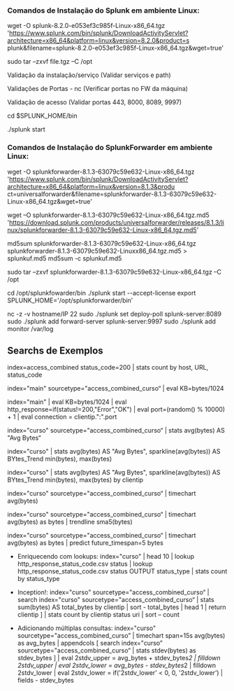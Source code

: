 
### Comandos de Instalação do Splunk em ambiente Linux:
wget -O splunk-8.2.0-e053ef3c985f-Linux-x86_64.tgz
'https://www.splunk.com/bin/splunk/DownloadActivityServlet?architecture=x86_64&platform=linux&version=8.2.0&product=s
plunk&filename=splunk-8.2.0-e053ef3c985f-Linux-x86_64.tgz&wget=true'

sudo tar –zxvf file.tgz –C /opt

Validação da instalação/serviço (Validar serviços e path)

Validações de Portas - nc (Verificar portas no FW da máquina)

Validação de acesso (Validar portas 443, 8000, 8089, 9997)

cd $SPLUNK_HOME/bin

./splunk start


### Comandos de Instalação do SplunkForwarder em ambiente Linux:
wget -O splunkforwarder-8.1.3-63079c59e632-Linux-x86_64.tgz
'https://www.splunk.com/bin/splunk/DownloadActivityServlet?architecture=x86_64&platform=linux&version=8.1.3&produ
ct=universalforwarder&filename=splunkforwarder-8.1.3-63079c59e632-Linux-x86_64.tgz&wget=true'

wget –O splunkforwarder-8.1.3-63079c59e632-Linux-x86_64.tgz.md5
'https://download.splunk.com/products/universalforwarder/releases/8.1.3/linux/splunkforwarder-8.1.3-63079c59e632-Linux-x86_64.tgz.md5'

md5sum splunkforwarder-8.1.3-63079c59e632-Linux-x86_64.tgz splunkforwarder-8.1.3-63079c59e632-Linuxx86_64.tgz.md5 > splunkuf.md5
md5sum -c splunkuf.md5

sudo tar –zxvf splunkforwarder-8.1.3-63079c59e632-Linux-x86_64.tgz –C /opt

cd /opt/splunkfowarder/bin
./splunk start --accept-license
export SPLUNK_HOME='/opt/splunkforwarder/bin’

nc -z -v hostname/IP 22
sudo ./splunk set deploy-poll splunk-server:8089
sudo ./splunk add forward-server splunk-server:9997
sudo ./splunk add monitor /var/log


## Searchs de Exemplos
index=access_combined status_code=200 | stats count by host, URL, status_code

index="main" sourcetype="access_combined_curso“ | eval KB=bytes/1024

index="main" | eval KB=bytes/1024 | eval http_response=if(status!=200,"Error","OK") | eval port=(random() % 10000) + 1
| eval connection = clientip.":".port

index="curso" sourcetype="access_combined_curso“ | stats avg(bytes) AS "Avg Bytes“

index="curso" | stats avg(bytes) AS "Avg Bytes", sparkline(avg(bytes)) AS BYtes_Trend min(bytes), max(bytes)

index="curso" | stats avg(bytes) AS "Avg Bytes", sparkline(avg(bytes)) AS BYtes_Trend min(bytes), max(bytes) by clientip

index="curso" sourcetype="access_combined_curso“ | timechart avg(bytes)

index="curso" sourcetype="access_combined_curso“ | timechart avg(bytes) as bytes | trendline sma5(bytes)

index="curso" sourcetype="access_combined_curso“ | timechart avg(bytes) as bytes | predict future_timespan=5 bytes

- Enriquecendo com lookups:
index="curso" | head 10 | lookup http_response_status_code.csv status 
| lookup http_response_status_code.csv status OUTPUT status_type | stats count by status_type

- Inception!:
index="curso" sourcetype="access_combined_curso“
| search index="curso" sourcetype="access_combined_curso“
| stats sum(bytes) AS total_bytes by clientip
| sort - total_bytes
| head 1
| return clientip ]
| stats count by clientip status uri
| sort – count

- Adicionando múltiplas consultas:
index="curso" sourcetype="access_combined_curso”
| timechart span=15s avg(bytes) as avg_bytes
| appendcols [ search index="curso” sourcetype="access_combined_curso“
| stats stdev(bytes) as stdev_bytes ]
| eval 2stdv_upper = avg_bytes + stdev_bytes*2 | filldown 2stdv_upper
| eval 2stdv_lower = avg_bytes - stdev_bytes*2 | filldown 2stdv_lower
| eval 2stdv_lower = if('2stdv_lower' < 0, 0, '2stdv_lower’)
| fields - stdev_bytes